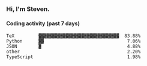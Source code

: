 ### Hi, I'm Steven.

#### Coding activity (past 7 days)
```
TeX         ▓▓▓▓▓▓▓▓▓▓▓▓▓▓▓▓▓▓▓▓▓▓▓▓▓▓▓▓▓▓  83.88%
Python      ▓▓                               7.06%
JSON        ▓                                4.88%
other                                        2.20%
TypeScript                                   1.98%
```
